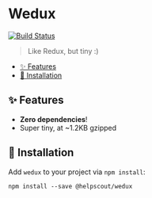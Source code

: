 # Wedux

[![Build Status](https://travis-ci.org/helpscout/wedux.svg?branch=master)](https://travis-ci.org/helpscout/wedux)

> Like Redux, but tiny :)

<!-- START doctoc generated TOC please keep comment here to allow auto update -->
<!-- DON'T EDIT THIS SECTION, INSTEAD RE-RUN doctoc TO UPDATE -->

- [✨ Features](#-features)
- [🔧 Installation](#-installation)

<!-- END doctoc generated TOC please keep comment here to allow auto update -->

## ✨ Features

- **Zero dependencies**!
- Super tiny, at ~1.2KB gzipped

## 🔧 Installation

Add `wedux` to your project via `npm install`:

```
npm install --save @helpscout/wedux
```
